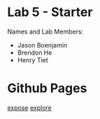 # Lab 5 - Starter

Names and Lab Members:
- Jason Boenjamin
- Brendon He
- Henry Tiet


# Github Pages
[expose](https://jason-boenjamin.github.io/Lab5_Starter/expose)
[explore](https://jason-boenjamin.github.io/Lab5_Starter/explore)

  
